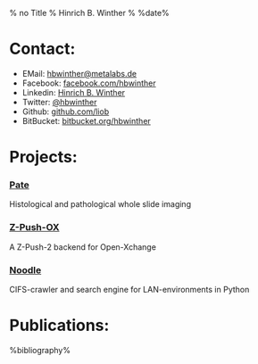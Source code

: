 % no Title
% Hinrich B. Winther
% %date%

Contact:
=======

 -  EMail: [hbwinther@metalabs.de](mailto:hbwinther@metalabs.de)
 -  Facebook: [facebook.com/hbwinther](https://www.facebook.com/hbwinther)
 -  Linkedin: [Hinrich B. Winther](http://www.linkedin.com/profile/view?id=311528174)
 -  Twitter: [@hbwinther](https://twitter.com/hbwinther)
 -  Github: [github.com/liob](https://github.com/liob)
 -  BitBucket: [bitbucket.org/hbwinther](https://bitbucket.org/hbwinther)

Projects:
========

### [Pate](http://pate.um-mainz.de)
Histological and pathological whole slide imaging

### [Z-Push-OX](http://z-push-ox.github.io/z-push-ox)
A Z-Push-2 backend for Open-Xchange

### [Noodle](https://code.google.com/p/noodle-ng)
CIFS-crawler and search engine for LAN-environments in Python

Publications:
============

%bibliography%

